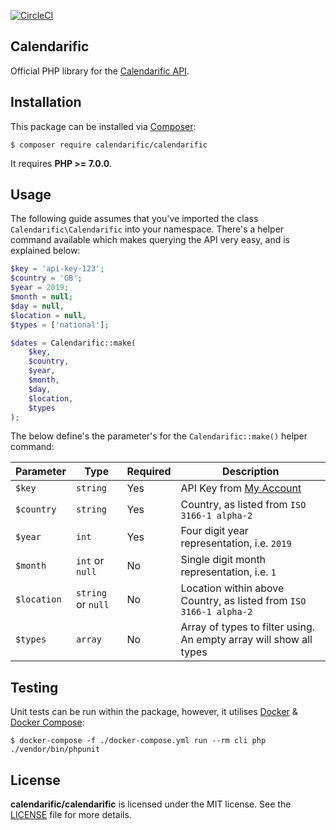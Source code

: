 [![CircleCI](https://circleci.com/gh/calendarific/php-calendarific.svg?style=svg)](https://circleci.com/gh/calendarific/php-calendarific)

Calendarific
-------

Official PHP library for the [Calendarific API](https://calendarific.com).


Installation
-------

This package can be installed via [Composer](https://getcomposer.org):

```shell
$ composer require calendarific/calendarific
```

It requires **PHP >= 7.0.0**.


Usage
-------

The following guide assumes that you've imported the class `Calendarific\Calendarific` into your namespace. There's a helper command available which makes querying the API very easy, and is explained below:

```php
$key = 'api-key-123';
$country = 'GB';
$year = 2019;
$month = null;
$day = null,
$location = null,
$types = ['national'];

$dates = Calendarific::make(
    $key,
    $country,
    $year,
    $month,
    $day,
    $location,
    $types
);
```

The below define's the parameter's for the `Calendarific::make()` helper command:

| Parameter | Type | Required | Description |
| --- | --- | --- | --- |
| `$key`  | `string` | Yes | API Key from [My Account](https://calendarific.com/account) |
| `$country`  | `string` | Yes | Country, as listed from `ISO 3166-1 alpha-2` |
| `$year`  | `int` | Yes | Four digit year representation, i.e. `2019` |
| `$month`  | `int` or `null` | No | Single digit month representation, i.e. `1`  |
| `$location`  | `string` or `null` | No | Location within above Country, as listed from `ISO 3166-1 alpha-2` |
| `$types`  | `array` | No | Array of types to filter using. An empty array will show all types |


Testing
-------

Unit tests can be run within the package, however, it utilises [Docker](https://www.docker.com/community-edition) &amp; [Docker Compose](https://docs.docker.com/compose/install):

```shell
$ docker-compose -f ./docker-compose.yml run --rm cli php ./vendor/bin/phpunit
```


License
-------

**calendarific/calendarific** is licensed under the MIT license.  See the [LICENSE](LICENSE) file for more details.
